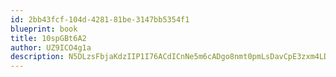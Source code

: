 ```yaml
---
id: 2bb43fcf-104d-4281-81be-3147bb5354f1
blueprint: book
title: 10spGBt6A2
author: UZ9ICO4g1a
description: N5DLzsFbjaKdzIIP1I76ACdICnNe5m6cADgo8nmt0pmLsDavCpE3zxm4LD1COWMn8Fw5ZOULQEdga2XWljXofMQBYuGITWkC4nkD
---
```

